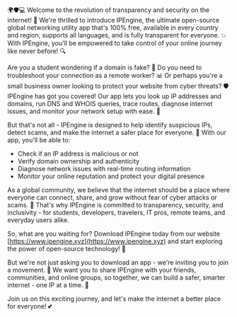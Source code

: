 🌍🛡️💻 Welcome to the revolution of transparency and security on the internet! 🚀 We're thrilled to introduce IPEngine, the ultimate open-source global networking utility app that's 100% free, available in every country and region, supports all languages, and is fully transparent for everyone. 💥 With IPEngine, you'll be empowered to take control of your online journey like never before! 🔍

Are you a student wondering if a domain is fake? 🤔 Do you need to troubleshoot your connection as a remote worker? 📊 Or perhaps you're a small business owner looking to protect your website from cyber threats? 🛡️ IPEngine has got you covered! Our app lets you look up IP addresses and domains, run DNS and WHOIS queries, trace routes, diagnose internet issues, and monitor your network setup with ease. 🔧

But that's not all - IPEngine is designed to help identify suspicious IPs, detect scams, and make the internet a safer place for everyone. 💪 With our app, you'll be able to:

* Check if an IP address is malicious or not
* Verify domain ownership and authenticity
* Diagnose network issues with real-time routing information
* Monitor your online reputation and protect your digital presence

As a global community, we believe that the internet should be a place where everyone can connect, share, and grow without fear of cyber attacks or scams. 🌈 That's why IPEngine is committed to transparency, security, and inclusivity - for students, developers, travelers, IT pros, remote teams, and everyday users alike.

So, what are you waiting for? Download IPEngine today from our website [https://www.ipengine.xyz](https://www.ipengine.xyz) and start exploring the power of open-source technology! 📡

But we're not just asking you to download an app - we're inviting you to join a movement. 🌟 We want you to share IPEngine with your friends, communities, and online groups, so together, we can build a safer, smarter internet - one IP at a time. 🔗

Join us on this exciting journey, and let's make the internet a better place for everyone! 💕